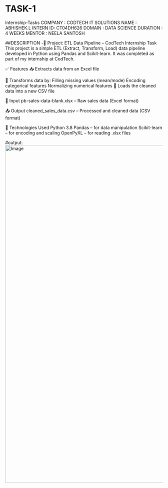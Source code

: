 # TASK-1
Internship-Tasks
COMPANY : CODTECH IT SOLUTIONS NAME : ABHISHEK.L INTERN ID: CT04DH626 DOMAIN : DATA SCIENCE DURATION : 4 WEEKS MENTOR : NEELA SANTOSH

##DESCRIPTION -🧾 Project: ETL Data Pipeline – CodTech Internship Task This project is a simple ETL (Extract, Transform, Load) data pipeline developed in Python using Pandas and Scikit-learn. It was completed as part of my internship at CodTech.

✅ Features 📥 Extracts data from an Excel file

🧹 Transforms data by: Filling missing values (mean/mode) Encoding categorical features Normalizing numerical features 💾 Loads the cleaned data into a new CSV file

📂 Input pb-sales-data-blank.xlsx – Raw sales data (Excel format)

📤 Output cleaned_sales_data.csv – Processed and cleaned data (CSV format)

🧰 Technologies Used Python 3.8 Pandas – for data manipulation Scikit-learn – for encoding and scaling OpenPyXL – for reading .xlsx files

#output:
<img width="1920" height="1080" alt="Image" src="https://github.com/user-attachments/assets/8a18cf00-e3f0-41c4-ba26-2da7173f2872" />
